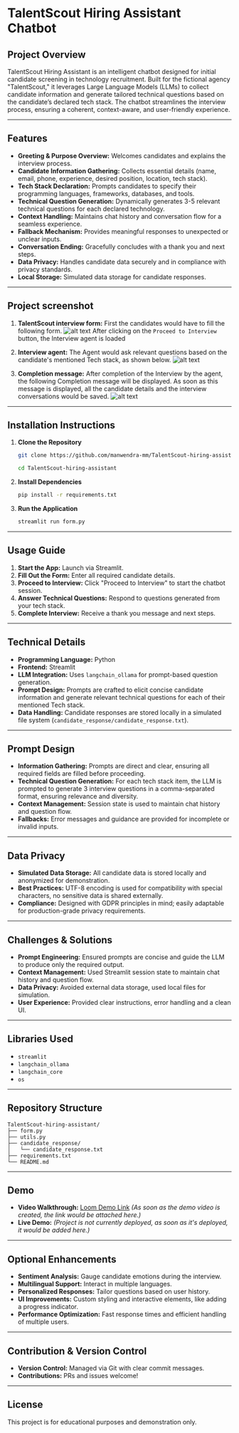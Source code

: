 # TalentScout Hiring Assistant Chatbot

## Project Overview

TalentScout Hiring Assistant is an intelligent chatbot designed for initial candidate screening in technology recruitment. Built for the fictional agency "TalentScout," it leverages Large Language Models (LLMs) to collect candidate information and generate tailored technical questions based on the candidate’s declared tech stack. The chatbot streamlines the interview process, ensuring a coherent, context-aware, and user-friendly experience.

---

## Features

- **Greeting & Purpose Overview:** Welcomes candidates and explains the interview process.
- **Candidate Information Gathering:** Collects essential details (name, email, phone, experience, desired position, location, tech stack).
- **Tech Stack Declaration:** Prompts candidates to specify their programming languages, frameworks, databases, and tools.
- **Technical Question Generation:** Dynamically generates 3-5 relevant technical questions for each declared technology.
- **Context Handling:** Maintains chat history and conversation flow for a seamless experience.
- **Fallback Mechanism:** Provides meaningful responses to unexpected or unclear inputs.
- **Conversation Ending:** Gracefully concludes with a thank you and next steps.
- **Data Privacy:** Handles candidate data securely and in compliance with privacy standards.
- **Local Storage:** Simulated data storage for candidate responses.

---
## Project screenshot

1. **TalentScout interview form:**
First the candidates would have to fill the following form.
![alt text](screen_shots/Form_page_2.png)
After clicking on the `Proceed to Interview` button, the Interview agent is loaded

2. **Interview agent:**
The Agent would ask relevant questions based on the candidate's mentioned Tech stack, as shown below. 
![alt text](screen_shots/Interview_page.png)

3. **Completion message:**
After completion of the Interview by the agent, the following Completion message will be displayed. As soon as this message is displayed, all the candidate details and the interview conversations would be saved.
![alt text](screen_shots/Thankyou_message.png)
---
## Installation Instructions

1. **Clone the Repository**
   ```bash
   git clone https://github.com/manwendra-mm/TalentScout-hiring-assistant.git

   cd TalentScout-hiring-assistant
   ```

2. **Install Dependencies**
   ```bash
   pip install -r requirements.txt
   ```

3. **Run the Application**
   ```bash
   streamlit run form.py
   ```

---

## Usage Guide

1. **Start the App:** Launch via Streamlit.
2. **Fill Out the Form:** Enter all required candidate details.
3. **Proceed to Interview:** Click "Proceed to Interview" to start the chatbot session.
4. **Answer Technical Questions:** Respond to questions generated from your tech stack.
5. **Complete Interview:** Receive a thank you message and next steps.

---

## Technical Details

- **Programming Language:** Python
- **Frontend:** Streamlit
- **LLM Integration:** Uses `langchain_ollama` for prompt-based question generation.
- **Prompt Design:** Prompts are crafted to elicit concise candidate information and generate relevant technical questions for each of their mentioned Tech stack.
- **Data Handling:** Candidate responses are stored locally in a simulated file system (`candidate_response/candidate_response.txt`).

---

## Prompt Design

- **Information Gathering:** Prompts are direct and clear, ensuring all required fields are filled before proceeding.
- **Technical Question Generation:** For each tech stack item, the LLM is prompted to generate 3 interview questions in a comma-separated format, ensuring relevance and diversity.
- **Context Management:** Session state is used to maintain chat history and question flow.
- **Fallbacks:** Error messages and guidance are provided for incomplete or invalid inputs.

---

## Data Privacy

- **Simulated Data Storage:** All candidate data is stored locally and anonymized for demonstration.
- **Best Practices:** UTF-8 encoding is used for compatibility with special characters, no sensitive data is shared externally.
- **Compliance:** Designed with GDPR principles in mind; easily adaptable for production-grade privacy requirements.

---

## Challenges & Solutions

- **Prompt Engineering:** Ensured prompts are concise and guide the LLM to produce only the required output.
- **Context Management:** Used Streamlit session state to maintain chat history and question flow.
- **Data Privacy:** Avoided external data storage, used local files for simulation.
- **User Experience:** Provided clear instructions, error handling and a clean UI.

---

## Libraries Used

- `streamlit`
- `langchain_ollama`
- `langchain_core`
- `os`

---

## Repository Structure

```
TalentScout-hiring-assistant/
├── form.py
├── utils.py
├── candidate_response/
│   └── candidate_response.txt
├── requirements.txt
└── README.md
```

---

## Demo

- **Video Walkthrough:** [Loom Demo Link](#) *(As soon as the demo video is created, the link would be attached here.)*
- **Live Demo:** *(Project is not currently deployed, as soon as it's deployed, it would be added here.)*

---

## Optional Enhancements

- **Sentiment Analysis:** Gauge candidate emotions during the interview.
- **Multilingual Support:** Interact in multiple languages.
- **Personalized Responses:** Tailor questions based on user history.
- **UI Improvements:** Custom styling and interactive elements, like adding a progress indicator.
- **Performance Optimization:** Fast response times and efficient handling of multiple users.

---

## Contribution & Version Control

- **Version Control:** Managed via Git with clear commit messages.
- **Contributions:** PRs and issues welcome!

---

## License

This project is for educational purposes and demonstration only.

<!--
---
## Contact

For questions or support, please contact [your.email@example.com](mailto:your.email@example.com).

-->
